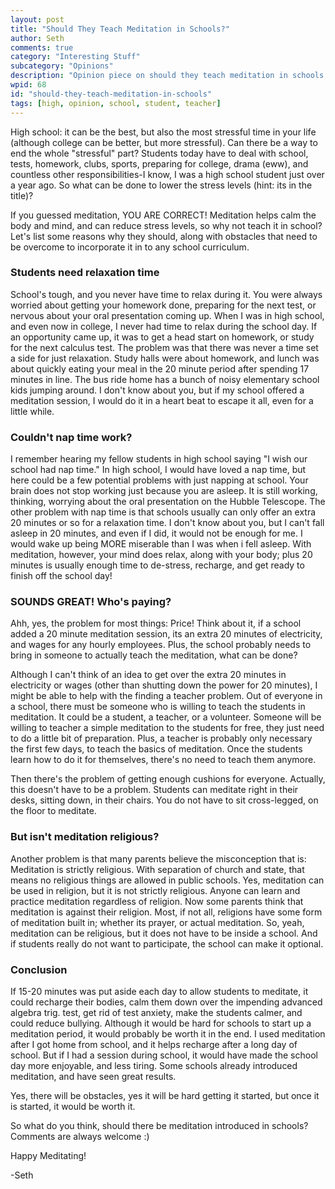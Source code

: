 ```yaml
---
layout: post
title: "Should They Teach Meditation in Schools?"
author: Seth
comments: true
category: "Interesting Stuff"
subcategory: "Opinions"
description: "Opinion piece on should they teach meditation in schools."
wpid: 68
id: "should-they-teach-meditation-in-schools"
tags: [high, opinion, school, student, teacher]
---
```


High school: it can be the best, but also the most stressful time in your life (although college can be better, but more stressful). Can there be a way to end the whole "stressful" part? Students today have to deal with school, tests, homework, clubs, sports, preparing for college, drama (eww), and countless other responsibilities-I know, I was a high school student just over a year ago. So what can be done to lower the stress levels (hint: its in the title)?

If you guessed meditation, YOU ARE CORRECT! Meditation helps calm the body and mind, and can reduce stress levels, so why not teach it in school? Let's list some reasons why they should, along with obstacles that need to be overcome to incorporate it in to any school curriculum.

<!--more-->

### Students need relaxation time

School's tough, and you never have time to relax during it. You were always worried about getting your homework done, preparing for the next test, or nervous about your oral presentation coming up. When I was in high school, and even now in college, I never had time to relax during the school day. If an opportunity came up, it was to get a head start on homework, or study for the next calculus test. The problem was that there was never a time set a side for just relaxation. Study halls were about homework, and lunch was about quickly eating your meal in the 20 minute period after spending 17 minutes in line. The bus ride home has a bunch of noisy elementary school kids jumping around. I don't know about you, but if my school offered a meditation session, I would do it in a heart beat to escape it all, even for a little while.

### Couldn't nap time work?
I remember hearing my fellow students in high school saying "I wish our school had nap time." In high school, I would have loved a nap time, but here could be a few potential problems with just napping at school. Your brain does not stop working just because you are asleep. It is still working, thinking, worrying about the oral presentation on the Hubble Telescope. The other problem with nap time is that schools usually can only offer an extra 20 minutes or so for a relaxation time. I don't know about you, but I can't fall asleep in 20 minutes, and even if I did, it would not be enough for me. I would wake up being MORE miserable than I was when i fell asleep. With meditation, however, your mind does relax, along with your body; plus 20 minutes is usually enough time to de-stress, recharge, and get ready to finish off the school day!

### SOUNDS GREAT! Who's paying?
Ahh, yes, the problem for most things: Price! Think about it, if a school added a 20 minute meditation session, its an extra 20 minutes of electricity, and wages for any hourly employees. Plus, the school probably needs to bring in someone to actually teach the meditation, what can be done?

Although I can't think of an idea to get over the extra 20 minutes in electricity or wages (other than shutting down the power for 20 minutes), I might be able to help with the finding a teacher problem. Out of everyone in a school, there must be someone who is willing to teach the students in meditation. It could be a student, a teacher, or a volunteer. Someone will be willing to teacher a simple meditation to the students for free, they just need to do a little bit of preparation. Plus, a teacher is probably only necessary the first few days, to teach the basics of meditation. Once the students learn how to do it for themselves, there's no need to teach them anymore.

Then there's the problem of getting enough cushions for everyone. Actually, this doesn't have to be a problem. Students can meditate right in their desks, sitting down, in their chairs. You do not have to sit cross-legged, on the floor to meditate.

### But isn't meditation religious?
Another problem is that many parents believe the misconception that is: Meditation is strictly religious. With separation of church and state, that means no religious things are allowed in public schools. Yes, meditation can be used in religion, but it is not strictly religious. Anyone can learn and practice meditation regardless of religion. Now some parents think that meditation is against their religion. Most, if not all, religions have some form of meditation built in; whether its prayer, or actual meditation. So, yeah, meditation can be religious, but it does not have to be inside a school. And if students really do not want to participate, the school can make it optional.

### Conclusion
If 15-20 minutes was put aside each day to allow students to meditate, it could recharge their bodies, calm them down over the impending advanced algebra trig. test, get rid of test anxiety, make the students calmer, and could reduce bullying. Although it would be hard for schools to start up a meditation period, it would probably be worth it in the end. I used meditation after I got home from school, and it helps recharge after a long day of school. But if I had a session during school, it would have made the school day more enjoyable, and less tiring. Some schools already introduced meditation, and have seen great results.

Yes, there will be obstacles, yes it will be hard getting it started, but once it is started, it would be worth it.

So what do you think, should there be meditation introduced in schools? Comments are always welcome :)

Happy Meditating!

-Seth
